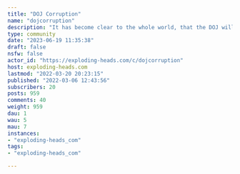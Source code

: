 ```yaml
---
title: "DOJ Corruption" 
name: "dojcorruption"
description: "It has become clear to the whole world, that the DOJ will look at your politics, your connections, and your friends before deciding to investigate or prosecute.The modern day Department of Justice has bought new meaning to the phrase two standards of justice"
type: community
date: "2023-06-19 11:35:38"
draft: false
nsfw: false
actor_id: "https://exploding-heads.com/c/dojcorruption"
host: exploding-heads.com
lastmod: "2022-03-20 20:23:15"
published: "2022-03-06 12:43:56"
subscribers: 20
posts: 959
comments: 40
weight: 959
dau: 1
wau: 5
mau: 7
instances:
- "exploding-heads_com"
tags: 
- "exploding-heads_com"

---
```

